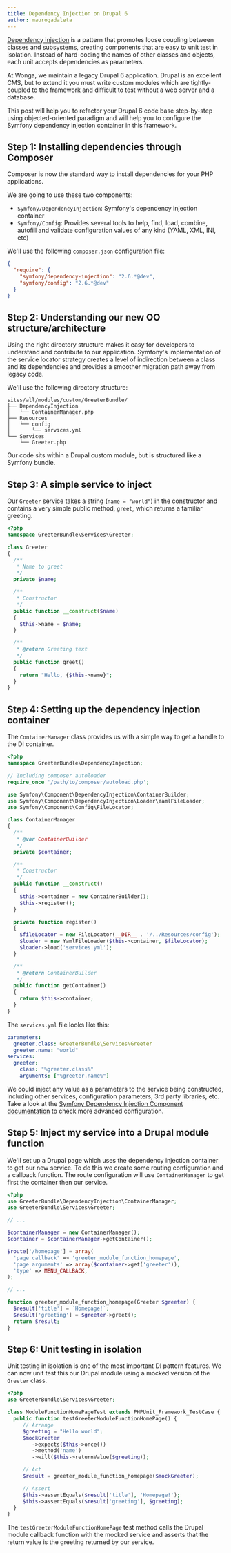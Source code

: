 ```yaml
---
title: Dependency Injection on Drupal 6
author: maurogadaleta
---
```


[Dependency injection](http://martinfowler.com/articles/injection.html) is a
pattern that promotes loose coupling between classes and subsystems, creating
components that are easy to unit test in isolation. Instead of hard-coding the
names of other classes and objects, each unit accepts dependencies as
parameters.

At Wonga, we maintain a legacy Drupal 6 application. Drupal is an excellent CMS,
but to extend it you must write custom modules which are tightly-coupled to the
framework and difficult to test without a web server and a database.

This post will help you to refactor your Drupal 6 code base step-by-step using
objected-oriented paradigm and will help you to configure the Symfony dependency
injection container in this framework.

## Step 1: Installing dependencies through Composer

Composer is now the standard way to install dependencies for your
PHP applications.

We are going to use these two components:

- `Symfony/DependencyInjection`: Symfony's dependency injection container
- `Symfony/Config`: Provides several tools to help, find, load, combine,
  autofill and validate configuration values of any kind (YAML, XML, INI, etc)

We'll use the following `composer.json` configuration file:

```json
{
  "require": {
    "symfony/dependency-injection": "2.6.*@dev",
    "symfony/config": "2.6.*@dev"
  }
}
```

## Step 2: Understanding our new OO structure/architecture

Using the right directory structure makes it easy for developers to understand
and contribute to our application. Symfony's implementation of the service
locator strategy creates a level of indirection between a class and its
dependencies and provides a smoother migration path away from legacy code.

We'll use the following directory structure:

```
sites/all/modules/custom/GreeterBundle/
├── DependencyInjection
│   └── ContainerManager.php
├── Resources
│   └── config
│       └── services.yml
└── Services
    └── Greeter.php
```

Our code sits within a Drupal custom module, but is structured like a Symfony
bundle.

## Step 3: A simple service to inject

Our `Greeter` service takes a string (`name = "world"`) in the constructor and
contains a very simple public method, `greet`, which returns a familiar
greeting.

```php
<?php
namespace GreeterBundle\Services\Greeter;

class Greeter
{
  /**
   * Name to greet
   */
  private $name;

  /**
   * Constructor
   */
  public function __construct($name)
  {
    $this->name = $name;
  }

  /**
   * @return Greeting text
   */
  public function greet()
  {
    return "Hello, {$this->name}";
  }
}
```

## Step 4: Setting up the dependency injection container

The `ContainerManager` class provides us with a simple way to get a handle to
the DI container.

```php
<?php
namespace GreeterBundle\DependencyInjection;

// Including composer autoloader
require_once '/path/to/composer/autoload.php';

use Symfony\Component\DependencyInjection\ContainerBuilder;
use Symfony\Component\DependencyInjection\Loader\YamlFileLoader;
use Symfony\Component\Config\FileLocator;

class ContainerManager
{
  /**
   * @var ContainerBuilder
   */
  private $container;

  /**
   * Constructor
   */
  public function __construct()
  {
    $this->container = new ContainerBuilder();
    $this->register();
  }

  private function register()
  {
    $fileLocator = new FileLocator(__DIR__ . '/../Resources/config');
    $loader = new YamlFileLoader($this->container, $fileLocator);
    $loader->load('services.yml');
  }

  /**
   * @return ContainerBuilder
   */
  public function getContainer()
  {
    return $this->container;
  }
}
```

The `services.yml` file looks like this:

```yaml
parameters:
  greeter.class: GreeterBundle\Services\Greeter
  greeter.name: "world"
services:
  greeter:
    class: "%greeter.class%"
    arguments: ["%greeter.name%"]
```

We could inject any value as a parameters to the service being constructed,
including other services, configuration parameters, 3rd party libraries, etc.
Take a look at the [Symfony Dependency Injection Component
documentation](http://symfony.com/doc/current/components/dependency_injection/introduction.html)
to check more advanced configuration.

## Step 5: Inject my service into a Drupal module function

We'll set up a Drupal page which uses the dependency injection container to get
our new service. To do this we create some routing configuration and a callback
function. The route configuration will use `ContainerManager` to get first the
container then our service.

```php
<?php
use GreeterBundle\DependencyInjection\ContainerManager;
use GreeterBundle\Services\Greeter;

// ...

$containerManager = new ContainerManager();
$container = $containerManager->getContainer();

$route['/homepage'] = array(
  'page callback' => 'greeter_module_function_homepage',
  'page arguments' => array($container->get('greeter')),
  'type' => MENU_CALLBACK,
);

// ...

function greeter_module_function_homepage(Greeter $greeter) {
  $result['title'] = `Homepage!`;
  $result['greeting'] = $greeter->greet();
  return $result;
}
```

## Step 6: Unit testing in isolation

Unit testing in isolation is one of the most important DI pattern features. We
can now unit test this our Drupal module using a mocked version of the `Greeter`
class.

```php
<?php
use GreeterBundle\Services\Greeter;

class ModuleFunctionHomePageTest extends PHPUnit_Framework_TestCase {
  public function testGreeterModuleFunctionHomePage() {
     // Arrange
     $greeting = "Hello world";
     $mockGreeter
        ->expects($this->once())
        ->method('name')
        ->will($this->returnValue($greeting));

     // Act
     $result = greeter_module_function_homepage($mockGreeter);

     // Assert
     $this->assertEquals($result['title'], 'Homepage!');
     $this->assertEquals($result['greeting'], $greeting);
  }
}
```

The `testGreeterModuleFunctionHomePage` test method calls the Drupal module
callback function with the mocked service and asserts that the return value is
the greeting returned by our service.
